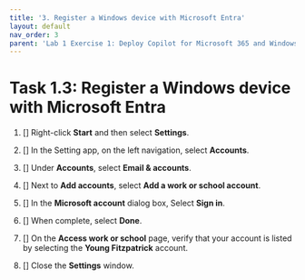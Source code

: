 ```yaml
---
title: '3. Register a Windows device with Microsoft Entra'
layout: default
nav_order: 3
parent: 'Lab 1 Exercise 1: Deploy Copilot for Microsoft 365 and Windows Copilot'
---
```


# Task 1.3: Register a Windows device with Microsoft Entra

1. [] Right-click **Start** and then select **Settings**.

1. [] In the Setting app, on the left navigation, select **Accounts**.

1. [] Under **Accounts**, select **Email & accounts**.

1. [] Next to **Add accounts**, select **Add a work or school account**.

1. [] In the **Microsoft account** dialog box, Select **Sign in**.

1. [] When complete, select **Done**.

1. [] On the **Access work or school** page, verify that your account is listed by selecting the **Young Fitzpatrick** account.

1. [] Close the **Settings** window.